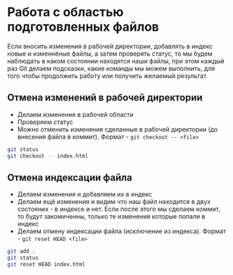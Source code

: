 # Работа с областью подготовленных файлов

Если вносить изменения в рабочей директории, добавлять в индекс новые и изменнёные файлы, а затем проверять статус, то мы будем наблюдать в каком состоянии находятся наши файлы, при этом каждый раз Git делаем подсказки, какие команды мы можем выполнить, для того чтобы продолжить работу или получить желаемый результат.

## Отмена изменений в рабочей директории

* Делаем изменения в рабочей области
* Проверяем статус
* Можно отменить изменения сделанные в рабочей директории (до внесения файла в коммит). Формат - `git checkout -- <file>`

```bash
git status
git checkout -- index.html
```

## Отмена индексации файла

* Делаем изменения и добавляем их в индекс
* Делаем ещё изменения и видим что наш файл находится в двух состояних - в индексе и нет. Если после этого мы сделаем коммит, то будут закомиченны, только те изменения которые попали в индекс
* Делаем отмену индексации файла (исключение из индекса). Формат - `git reset HEAD <file>`

```bash
git add .
git status
git reset HEAD index.html
``` 